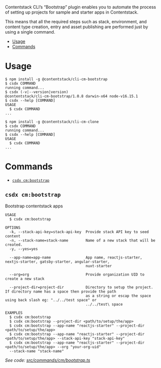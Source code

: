 Contentstack CLI’s “Bootstrap” plugin enables you to automate the process of setting up projects for sample and starter apps in Contentstack.

This means that all the required steps such as stack, environment, and content type creation, entry and asset publishing are performed just by using a single command.

<!-- toc -->
* [Usage](#usage)
* [Commands](#commands)
<!-- tocstop -->

# Usage

<!-- usage -->
```sh-session
$ npm install -g @contentstack/cli-cm-bootstrap
$ csdx COMMAND
running command...
$ csdx (-v|--version|version)
@contentstack/cli-cm-bootstrap/1.0.8 darwin-x64 node-v16.15.1
$ csdx --help [COMMAND]
USAGE
  $ csdx COMMAND
...
```
<!-- usagestop -->

```sh-session
$ npm install -g @contentstack/cli-cm-clone
$ csdx COMMAND
running command...
$ csdx --help [COMMAND]
USAGE
  $ csdx COMMAND
...
```

# Commands

<!-- commands -->
* [`csdx cm:bootstrap`](#csdx-cmbootstrap)

## `csdx cm:bootstrap`

Bootstrap contentstack apps

```
USAGE
  $ csdx cm:bootstrap

OPTIONS
  -k, --stack-api-key=stack-api-key  Provide stack API key to seed content
  -n, --stack-name=stack-name        Name of a new stack that will be created.
  -y, --yes=yes

  --app-name=app-name                App name, reactjs-starter, nextjs-starter, gatsby-starter, angular-starter,
                                     nuxt-starter

  --org=org                          Provide organization UID to create a new stack

  --project-dir=project-dir          Directory to setup the project. If directory name has a space then provide the path
                                     as a string or escap the space using back slash eg: "../../test space" or
                                     ../../test\ space

EXAMPLES
  $ csdx cm:bootstrap
  $ csdx cm:bootstrap --project-dir <path/to/setup/the/app>
  $ csdx cm:bootstrap --app-name "reactjs-starter" --project-dir <path/to/setup/the/app>
  $ csdx cm:bootstrap --app-name "reactjs-starter" --project-dir <path/to/setup/the/app> --stack-api-key "stack-api-key"
  $ csdx cm:bootstrap --app-name "reactjs-starter" --project-dir <path/to/setup/the/app> --org "your-org-uid" 
  --stack-name "stack-name"
```

_See code: [src/commands/cm/bootstrap.ts](https://github.com/contentstack/cli/blob/v1.0.8/src/commands/cm/bootstrap.ts)_
<!-- commandsstop -->
